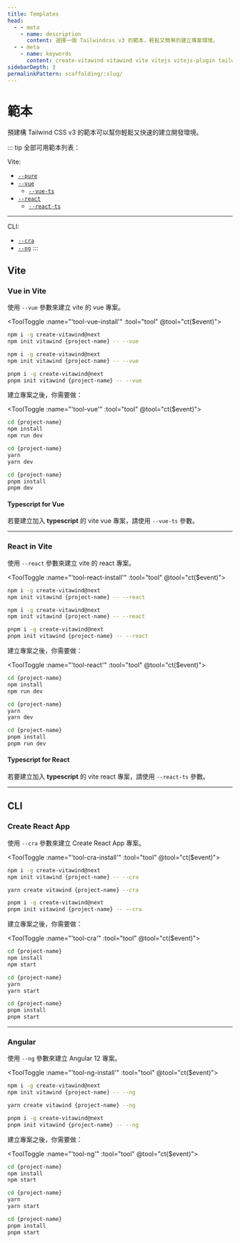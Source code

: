 ```yaml
---
title: Templates
head:
  - - meta
    - name: description
      content: 選擇一個 Tailwindcss v3 的範本，輕鬆又簡單的建立專案環境。
  - - meta
    - name: keywords
      content: create-vitawind vitawind vite vitejs vitejs-plugin tailwind tailwindcss hmr react create-react-app vuecli vue-cli ng angular
sidebarDepth: 3
permalinkPattern: scaffolding/:slug/
---
```


<script>
export default{
  data () {
    return {
      tool: 'npm',
      storage: undefined
    }
  },
  mounted () {
    let tool = ''
    if (typeof window !== 'undefined') {
      if(window.localStorage.length>0) {
        tool = window.localStorage.getItem('tool')
      }
    }
    this.tool = tool?tool:'npm';
    this.ct(this.tool)
  },
  methods:{
    ct (event) {
      this.tool = event
      if (typeof window !== 'undefined') {
        window.localStorage.setItem('tool',event)
      }
      // if (this.storage = !) {
      //   this.storage.setItem('tool',event)
      // }
    }
  },
}
</script>

# 範本

預建構 Tailwind CSS v3 的範本可以幫你輕鬆又快速的建立開發環境。

::: tip 全部可用範本列表：

Vite:

- [`--pure`](#vanilla-js-in-vite) <MyBadge color="green" text="測試" size="small" />
- [`--vue`](#vue-in-vite)
  - [`--vue-ts`](#typescript-for-vue)
- [`--react`](#react-in-vite)
  - [`--react-ts`](#typescript-for-react)

---

CLI:

- [`--cra`](#create-react-app)
- [`--ng`](#angular)
  :::

## Vite

<!-- ### Vanilla-JS in Vite <Badge color="green" text="BETA" />
Use flag `--pure` to create project with vanilla-js in vite.

<ToolToggle :name="'tool-pure-install'" :tool="tool" @tool="ct($event)"><div v-if="tool === 'npm'">

```bash
npm i -g create-vitawind@next
npm init vitawind {project-name} -- --pure
```
</div><div v-if="tool === 'yarn'">

```bash
yarn create vitawind {project-name} --pure
```
</div><div v-if="tool === 'pnpm'">

```bash
pnpm i -g create-vitawind@next
pnpm init vitawind {project-name} -- --pure
```
</div></ToolToggle>

After creating project, you need:

<ToolToggle :name="'tool-pure'" :tool="tool" @tool="ct($event)"><div v-if="tool === 'npm'">

```bash
cd {project-name}
npm install
npm run dev
```
</div><div v-if="tool === 'yarn'">

```bash
cd {project-name}
yarn
yarn dev
```
</div><div v-if="tool === 'pnpm'">

```bash
cd {project-name}
pnpm install
pnpm dev
```
</div></ToolToggle>

----- -->

### Vue in Vite

使用 `--vue` 參數來建立 vite 的 vue 專案。

<ToolToggle :name="'tool-vue-install'" :tool="tool" @tool="ct($event)"><div v-if="tool === 'npm'">

```bash
npm i -g create-vitawind@next
npm init vitawind {project-name} -- --vue
```

</div><div v-if="tool === 'yarn'">

```bash
npm i -g create-vitawind@next
npm init vitawind {project-name} -- --vue
```

</div><div v-if="tool === 'pnpm'">

```bash
pnpm i -g create-vitawind@next
pnpm init vitawind {project-name} -- --vue
```

</div></ToolToggle>

建立專案之後，你需要做：

<ToolToggle :name="'tool-vue'" :tool="tool" @tool="ct($event)"><div v-if="tool === 'npm'">

```bash
cd {project-name}
npm install
npm run dev
```

</div><div v-if="tool === 'yarn'">

```bash
cd {project-name}
yarn
yarn dev
```

</div><div v-if="tool === 'pnpm'">

```bash
cd {project-name}
pnpm install
pnpm dev
```

</div></ToolToggle>

#### Typescript for Vue

若要建立加入 **typescript** 的 vite vue 專案，請使用 `--vue-ts` 參數。

---

### React in Vite

使用 `--react` 參數來建立 vite 的 react 專案。

<ToolToggle :name="'tool-react-install'" :tool="tool" @tool="ct($event)"><div v-if="tool === 'npm'">

```bash
npm i -g create-vitawind@next
npm init vitawind {project-name} -- --react
```

</div><div v-if="tool === 'yarn'">

```bash
npm i -g create-vitawind@next
npm init vitawind {project-name} -- --react
```

</div><div v-if="tool === 'pnpm'">

```bash
pnpm i -g create-vitawind@next
pnpm init vitawind {project-name} -- --react
```

</div></ToolToggle>

建立專案之後，你需要做：

<ToolToggle :name="'tool-react'" :tool="tool" @tool="ct($event)"><div v-if="tool === 'npm'">

```bash
cd {project-name}
npm install
npm run dev
```

</div><div v-if="tool === 'yarn'">

```bash
cd {project-name}
yarn
yarn dev
```

</div><div v-if="tool === 'pnpm'">

```bash
cd {project-name}
pnpm install
pnpm run dev
```

</div></ToolToggle>

#### Typescript for React

若要建立加入 **typescript** 的 vite react 專案，請使用 `--react-ts` 參數。

---

## CLI

### Create React App

使用 `--cra` 參數來建立 Create React App 專案。

<ToolToggle :name="'tool-cra-install'" :tool="tool" @tool="ct($event)"><div v-if="tool === 'npm'">

```bash
npm i -g create-vitawind@next
npm init vitawind {project-name} -- --cra
```

</div><div v-if="tool === 'yarn'">

```bash
yarn create vitawind {project-name} --cra
```

</div><div v-if="tool === 'pnpm'">

```bash
pnpm i -g create-vitawind@next
pnpm init vitawind {project-name} -- --cra
```

</div></ToolToggle>

建立專案之後，你需要做：

<ToolToggle :name="'tool-cra'" :tool="tool" @tool="ct($event)"><div v-if="tool === 'npm'">

```bash
cd {project-name}
npm install
npm start
```

</div><div v-if="tool === 'yarn'">

```bash
cd {project-name}
yarn
yarn start
```

</div><div v-if="tool === 'pnpm'">

```bash
cd {project-name}
pnpm install
pnpm start
```

</div></ToolToggle>

---

### Angular

使用 `--ng` 參數來建立 Angular 12 專案。

<ToolToggle :name="'tool-ng-install'" :tool="tool" @tool="ct($event)"><div v-if="tool === 'npm'">

```bash
npm i -g create-vitawind@next
npm init vitawind {project-name} -- --ng
```

</div><div v-if="tool === 'yarn'">

```bash
yarn create vitawind {project-name} --ng
```

</div><div v-if="tool === 'pnpm'">

```bash
pnpm i -g create-vitawind@next
pnpm init vitawind {project-name} -- --ng
```

</div></ToolToggle>

建立專案之後，你需要做：

<ToolToggle :name="'tool-ng'" :tool="tool" @tool="ct($event)"><div v-if="tool === 'npm'">

```bash
cd {project-name}
npm install
npm start
```

</div><div v-if="tool === 'yarn'">

```bash
cd {project-name}
yarn
yarn start
```

</div><div v-if="tool === 'pnpm'">

```bash
cd {project-name}
pnpm install
pnpm start
```

</div></ToolToggle>
